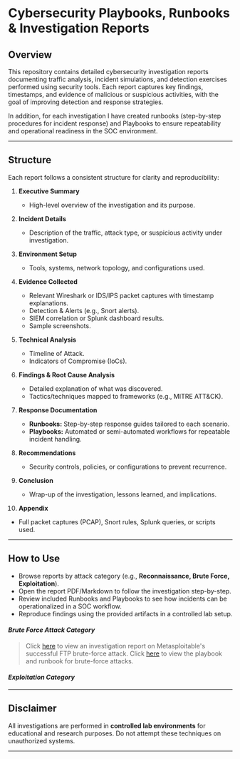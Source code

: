 # Cybersecurity Playbooks, Runbooks & Investigation Reports 

## Overview

This repository contains detailed cybersecurity investigation reports documenting traffic analysis, incident simulations, and detection exercises performed using security tools. Each report captures key findings, timestamps, and evidence of malicious or suspicious activities, with the goal of improving detection and response strategies.

In addition, for each investigation I have created runbooks (step-by-step procedures for incident response) and Playbooks to ensure repeatability and operational readiness in the SOC environment.

---

## Structure

Each report follows a consistent structure for clarity and reproducibility:

1. **Executive Summary**  
   - High-level overview of the investigation and its purpose.

2. **Incident Details**  
   - Description of the traffic, attack type, or suspicious activity under investigation.

3. **Environment Setup**  
   - Tools, systems, network topology, and configurations used.

4. **Evidence Collected**  
   - Relevant Wireshark or IDS/IPS packet captures with timestamp explanations.  
   - Detection & Alerts (e.g., Snort alerts).  
   - SIEM correlation or Splunk dashboard results.  
   - Sample screenshots.

5. **Technical Analysis**  
   - Timeline of Attack.  
   - Indicators of Compromise (IoCs).

6. **Findings & Root Cause Analysis**  
   - Detailed explanation of what was discovered.  
   - Tactics/techniques mapped to frameworks (e.g., MITRE ATT&CK).

7. **Response Documentation**  
   - **Runbooks:** Step-by-step response guides tailored to each scenario.  
   - **Playbooks:** Automated or semi-automated workflows for repeatable incident handling.  

8. **Recommendations**  
   - Security controls, policies, or configurations to prevent recurrence.

9. **Conclusion**  
   - Wrap-up of the investigation, lessons learned, and implications.

10. **Appendix**  
   - Full packet captures (PCAP), Snort rules, Splunk queries, or scripts used.

---

## How to Use

- Browse reports by attack category (e.g., **Reconnaissance, Brute Force, Exploitation**).  
- Open the report PDF/Markdown to follow the investigation step-by-step.  
- Review included Runbooks and Playbooks to see how incidents can be operationalized in a SOC workflow.
- Reproduce findings using the provided artifacts in a controlled lab setup.  

#### *Brute Force Attack Category*

> Click [here](https://github.com/ninahonyango/soc_playbooks_and_reports/blob/main/FTPBrute-forceCybersecurityInvestigationReport.pdf) to view an investigation report on Metasploitable's successful FTP brute-force attack.
> Click [here](https://github.com/ninahonyango/soc_playbooks_and_reports/blob/main/PlaybookBruteforce.pdf) to view the playbook and runbook for brute-force attacks.

#### *Exploitation Category*

---


## Disclaimer

All investigations are performed in **controlled lab environments** for educational and research purposes. Do not attempt these techniques on unauthorized systems.


---
